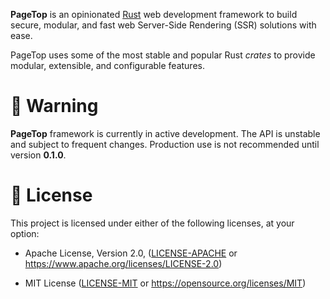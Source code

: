 **PageTop** is an opinionated [Rust](https://www.rust-lang.org) web development framework to build
secure, modular, and fast web Server-Side Rendering (SSR) solutions with ease.

PageTop uses some of the most stable and popular Rust *crates* to provide modular, extensible, and
configurable features.


# 🚧 Warning

**PageTop** framework is currently in active development. The API is unstable and subject to
frequent changes. Production use is not recommended until version **0.1.0**.


# 📜 License

This project is licensed under either of the following licenses, at your option:

  * Apache License, Version 2.0,
    ([LICENSE-APACHE](LICENSE-APACHE) or https://www.apache.org/licenses/LICENSE-2.0)

  * MIT License
    ([LICENSE-MIT](LICENSE-MIT) or https://opensource.org/licenses/MIT)
